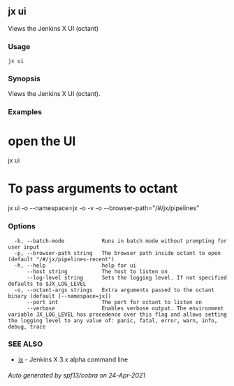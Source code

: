 ## jx ui

Views the Jenkins X UI (octant)

### Usage

```
jx ui
```

### Synopsis

Views the Jenkins X UI (octant).

### Examples

  # open the UI
  jx ui
  # To pass arguments to octant
  jx ui -o --namespace=jx -o -v -o --browser-path="/#/jx/pipelines"

### Options

```
  -b, --batch-mode            Runs in batch mode without prompting for user input
  -p, --browser-path string   The browser path inside octant to open (default "/#/jx/pipelines-recent")
  -h, --help                  help for ui
      --host string           The host to listen on
      --log-level string      Sets the logging level. If not specified defaults to $JX_LOG_LEVEL
  -o, --octant-args strings   Extra arguments passed to the octant binary (default [--namespace=jx])
      --port int              The port for octant to listen on
      --verbose               Enables verbose output. The environment variable JX_LOG_LEVEL has precedence over this flag and allows setting the logging level to any value of: panic, fatal, error, warn, info, debug, trace
```

### SEE ALSO

* [jx](jx.md)	 - Jenkins X 3.x alpha command line

###### Auto generated by spf13/cobra on 24-Apr-2021
